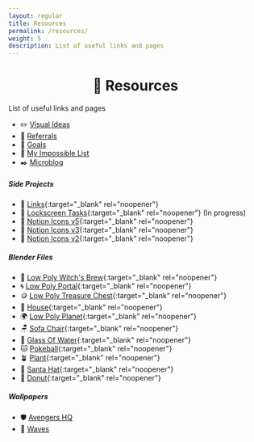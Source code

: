 ```yaml
---
layout: regular
title: Resources
permalink: /resources/
weight: 5
description: List of useful links and pages
---
```

<h1 style="text-align:center;" >🍉 Resources</h1>
<p class="text-center" >List of useful links and pages</p>

* ✏️ [Visual Ideas](/visuals)
* 🎁 [Referrals](/referrals)
* 💎 [Goals](/goals)
* 🎯️ [My Impossible List](/impossible-list)
* ✒️ [Microblog](/microblog/)

##### Side Projects
* 🔗 [Links](https://github.com/Vyshnav2255/links){:target="_blank" rel="noopener"}
* 🚧 [Lockscreen Tasks](https://twitter.com/vyshnav_xyz/status/1479787683417366531){:target="_blank" rel="noopener"} (In progress)
* 🎨 [Notion Icons v5](https://notionv5.vyshnav.xyz/){:target="_blank" rel="noopener"}
* 🎨 [Notion Icons v3](https://notionv3.vyshnav.xyz/){:target="_blank" rel="noopener"}
* 🎨 [Notion Icons v2](https://notionv2.vyshnav.xyz/){:target="_blank" rel="noopener"}

##### Blender Files
* 🧙 [Low Poly Witch's Brew](https://shop.vyshnav.xyz/l/ynflm){:target="_blank" rel="noopener"}
* 🌀 [Low Poly Portal](https://shop.vyshnav.xyz/l/vusglp){:target="_blank" rel="noopener"}
* 🪙 [Low Poly Treasure Chest](https://shop.vyshnav.xyz/l/zhuvon){:target="_blank" rel="noopener"}
* 🏡 [House](https://shop.vyshnav.xyz/l/eflpg){:target="_blank" rel="noopener"}
* 🌍 [Low Poly Planet](https://shop.vyshnav.xyz/l/afnam){:target="_blank" rel="noopener"}
* 🪑 [Sofa Chair](https://shop.vyshnav.xyz/l/vsjap){:target="_blank" rel="noopener"}
* 🥤 [Glass Of Water](https://shop.vyshnav.xyz/l/iwbhz){:target="_blank" rel="noopener"}
* 🐱 [Pokeball](https://shop.vyshnav.xyz/l/aoxtlk){:target="_blank" rel="noopener"}
* 🪴 [Plant](https://shop.vyshnav.xyz/l/gwgavz){:target="_blank" rel="noopener"}
* 🎅 [Santa Hat](https://shop.vyshnav.xyz/l/lwzud){:target="_blank" rel="noopener"}
* 🍩 [Donut](https://shop.vyshnav.xyz/l/sztgx){:target="_blank" rel="noopener"}

##### Wallpapers
* 🛡 [Avengers HQ](https://shop.vyshnav.xyz/l/vwktj)
* 🌊 [Waves](https://www.buymeacoffee.com/vyshnav/e/15514)